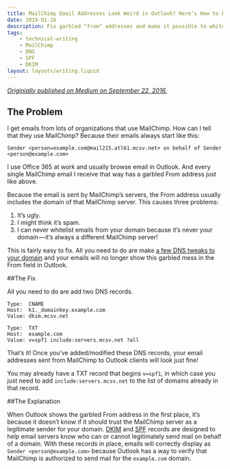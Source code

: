 ```yaml
---
title: MailChimp Email Addresses Look Weird in Outlook? Here’s How to Fix It.
date: 2019-01-16
description: Fix garbled "from" addresses and make it possible to whitelist your mailings through MailChimp.
tags: 
    - technical-writing
    - MailChimp
    - DNS
    - SPF
    - DKIM
layout: layouts/writing.liquid
---
```


*[Originially published on Medium on September 22, 2016.](https://medium.com/@tvanantwerp/mailchimp-email-addresses-look-weird-in-outlook-heres-how-to-fix-it-bcafd99f8497)*

## The Problem

I get emails from lots of organizations that use MailChimp. How can I tell that they use MailChimp? Because their emails always start like this:

```
Sender <person=example.com@mail215.atl61.mcsv.net> on behalf of Sender <person@example.com>
```

I use Office 365 at work and usually browse email in Outlook. And every single MailChimp email I receive that way has a garbled From address just like above.

Because the email is sent by MailChimp’s servers, the From address usually includes the domain of that MailChimp server. This causes three problems:

1. It’s ugly.
2. I might think it’s spam.
3. I can never whitelist emails from your domain because it’s never your domain — it’s always a different MailChimp server!

This is fairly easy to fix. All you need to do are make [a few DNS tweaks to your domain](http://kb.mailchimp.com/accounts/email-authentication/set-up-custom-domain-authentication-dkim-and-spf) and your emails will no longer show this garbled mess in the From field in Outlook.

##The Fix

All you need to do are add two DNS records.

```
Type:  CNAME
Host:  k1._domainkey.example.com
Value: dkim.mcsv.net

Type:  TXT
Host:  example.com
Value: v=spf1 include:servers.mcsv.net ?all
```

That’s it! Once you’ve added/modified these DNS records, your email addresses sent from MailChimp to Outlook clients will look just fine!

You may already have a TXT record that begins `v=spf1`, in which case you just need to add `include:servers.mcsv.net` to the list of domains already in that record.

##The Explanation

When Outlook shows the garbled From address in the first place, it’s because it doesn’t know if it should trust the MailChimp server as a legitimate sender for your domain. [DKIM](https://support.google.com/a/answer/174124?hl=en) and [SPF](https://support.google.com/a/answer/33786?hl=en) records are designed to help email servers know who can or cannot legitimately send mail on behalf of a domain. With these records in place, emails will correctly display as `Sender <person@example.com>` because Outlook has a way to verify that MailChimp is authorized to send mail for the `example.com` domain.